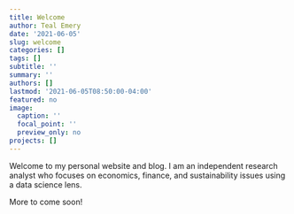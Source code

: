 ```yaml
---
title: Welcome
author: Teal Emery
date: '2021-06-05'
slug: welcome
categories: []
tags: []
subtitle: ''
summary: ''
authors: []
lastmod: '2021-06-05T08:50:00-04:00'
featured: no
image:
  caption: ''
  focal_point: ''
  preview_only: no
projects: []
---
```




Welcome to my personal website and blog.  I am an independent research analyst who focuses on economics, finance, and sustainability issues using a data science lens.  

More to come soon!
